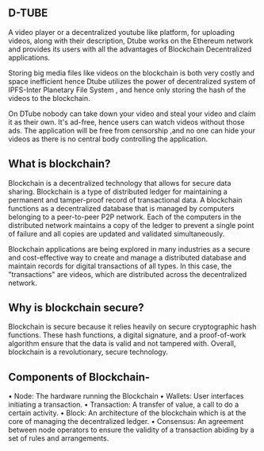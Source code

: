 ## D-TUBE


A video player or a decentralized youtube like platform, for uploading videos, along with their description, Dtube works on the Ethereum network and provides its users with all the advantages of Blockchain Decentralized applications.


Storing big media files like videos on the blockchain is both very costly and space inefficient hence Dtube utilizes the power of decentralized system of IPFS-Inter Planetary File System , and hence only storing the hash of the videos to the blockchain.


On DTube nobody can take down your video and steal your video and claim it as their own. It's ad-free, hence users can watch videos without those ads. The application will be free from censorship ,and no one can hide your videos as there is no central body controlling the application.  

## What is blockchain?

Blockchain is a decentralized technology that allows for secure data sharing. Blockchain is a type of distributed ledger for maintaining a permanent and tamper-proof record of transactional data. 
A blockchain functions as a decentralized database that is managed by computers belonging to a peer-to-peer P2P network. Each of the computers in the distributed network maintains a copy of the ledger to prevent a single point of failure and all copies are updated and validated simultaneously. 

Blockchain applications are being explored in many industries as a secure and cost-effective way to create and manage a distributed database and maintain records for digital transactions of all types. In this case, the "transactions" are videos, which are distributed across the decentralized network.

## Why is blockchain secure?

Blockchain is secure because it relies heavily on secure cryptographic hash functions. These hash functions, a digital signature, and a proof-of-work algorithm ensure that the data is valid and not tampered with. Overall, blockchain is a revolutionary, secure technology.

## Components of Blockchain-

• Node: The hardware running the Blockchain
• Wallets: User interfaces initiating a transaction.
• Transaction: A transfer of value, a call to do a certain activity.
• Block: An architecture of the blockchain which is at the core of managing the decentralized ledger.
• Consensus: An agreement between node operators to ensure the validity of a transaction abiding by a set of rules and arrangements.
 
